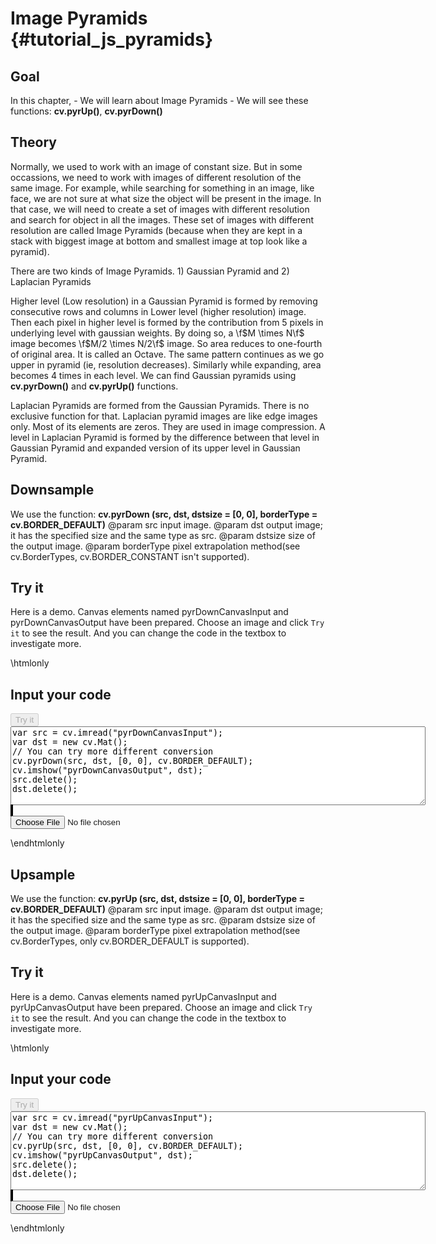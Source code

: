 Image Pyramids {#tutorial_js_pyramids}
==============

Goal
----

In this chapter,
    -   We will learn about Image Pyramids
    -   We will see these functions: **cv.pyrUp()**, **cv.pyrDown()**

Theory
------

Normally, we used to work with an image of constant size. But in some occassions, we need to work
with images of different resolution of the same image. For example, while searching for something in
an image, like face, we are not sure at what size the object will be present in the image. In that
case, we will need to create a set of images with different resolution and search for object in all
the images. These set of images with different resolution are called Image Pyramids (because when
they are kept in a stack with biggest image at bottom and smallest image at top look like a
pyramid).

There are two kinds of Image Pyramids. 1) Gaussian Pyramid and 2) Laplacian Pyramids

Higher level (Low resolution) in a Gaussian Pyramid is formed by removing consecutive rows and
columns in Lower level (higher resolution) image. Then each pixel in higher level is formed by the
contribution from 5 pixels in underlying level with gaussian weights. By doing so, a \f$M \times N\f$
image becomes \f$M/2 \times N/2\f$ image. So area reduces to one-fourth of original area. It is called
an Octave. The same pattern continues as we go upper in pyramid (ie, resolution decreases).
Similarly while expanding, area becomes 4 times in each level. We can find Gaussian pyramids using
**cv.pyrDown()** and **cv.pyrUp()** functions.

Laplacian Pyramids are formed from the Gaussian Pyramids. There is no exclusive function for that.
Laplacian pyramid images are like edge images only. Most of its elements are zeros. They are used in
image compression. A level in Laplacian Pyramid is formed by the difference between that level in
Gaussian Pyramid and expanded version of its upper level in Gaussian Pyramid. 

Downsample
------

We use the function: **cv.pyrDown (src, dst, dstsize = [0, 0], borderType  = cv.BORDER_DEFAULT)** 
@param src         input image.
@param dst         output image; it has the specified size and the same type as src.
@param dstsize     size of the output image.
@param borderType  pixel extrapolation method(see cv.BorderTypes, cv.BORDER_CONSTANT isn't supported).

Try it
------

Here is a demo. Canvas elements named pyrDownCanvasInput and pyrDownCanvasOutput have been prepared. Choose an image and
click `Try it` to see the result. And you can change the code in the textbox to investigate more.

\htmlonly
<!DOCTYPE html>
<head>
<style>
canvas {
    border: 1px solid black;
}
</style>
</head>
<body>
<div id="pyrDownCodeArea">
<h2>Input your code</h2>
<button id="pyrDownTryIt" disabled="true" onclick="pyrDownExecuteCode()">Try it</button><br>
<textarea rows="8" cols="80" id="pyrDownTestCode" spellcheck="false">
var src = cv.imread("pyrDownCanvasInput");
var dst = new cv.Mat();
// You can try more different conversion
cv.pyrDown(src, dst, [0, 0], cv.BORDER_DEFAULT);
cv.imshow("pyrDownCanvasOutput", dst);
src.delete(); 
dst.delete();
</textarea>
</div>
<div id="pyrDownShowcase">
    <div>
        <canvas id="pyrDownCanvasInput"></canvas>
        <canvas id="pyrDownCanvasOutput"></canvas>
    </div>
    <input type="file" id="pyrDownInput" name="file" />
</div>
<script src="utils.js"></script>
<script async src="opencv.js" id="opencvjs"></script>
<script>
function pyrDownExecuteCode() {
    var pyrDownText = document.getElementById("pyrDownTestCode").value;
    eval(pyrDownText);
}

loadImageToCanvas("lena.jpg", "pyrDownCanvasInput");
var pyrDownInputElement = document.getElementById("pyrDownInput");
pyrDownInputElement.addEventListener("change", pyrDownHandleFiles, false);
function pyrDownHandleFiles(e) {
    var pyrDownUrl = URL.createObjectURL(e.target.files[0]);
    loadImageToCanvas(pyrDownUrl, "pyrDownCanvasInput");
}
</script>
</body>
\endhtmlonly

Upsample
------

We use the function: **cv.pyrUp (src, dst, dstsize = [0, 0], borderType  = cv.BORDER_DEFAULT)** 
@param src         input image.
@param dst         output image; it has the specified size and the same type as src.
@param dstsize     size of the output image.
@param borderType  pixel extrapolation method(see cv.BorderTypes, only cv.BORDER_DEFAULT is supported).

Try it
------

Here is a demo. Canvas elements named pyrUpCanvasInput and pyrUpCanvasOutput have been prepared. Choose an image and
click `Try it` to see the result. And you can change the code in the textbox to investigate more.

\htmlonly
<!DOCTYPE html>
<head>
<style>
canvas {
    border: 1px solid black;
}
</style>
</head>
<body>
<div id="pyrUpCodeArea">
<h2>Input your code</h2>
<button id="pyrUpTryIt" disabled="true" onclick="pyrUpExecuteCode()">Try it</button><br>
<textarea rows="8" cols="80" id="pyrUpTestCode" spellcheck="false">
var src = cv.imread("pyrUpCanvasInput");
var dst = new cv.Mat();
// You can try more different conversion
cv.pyrUp(src, dst, [0, 0], cv.BORDER_DEFAULT);
cv.imshow("pyrUpCanvasOutput", dst);
src.delete(); 
dst.delete();
</textarea>
</div>
<div id="pyrUpShowcase">
    <div>
        <canvas id="pyrUpCanvasInput"></canvas>
        <canvas id="pyrUpCanvasOutput"></canvas>
    </div>
    <input type="file" id="pyrUpInput" name="file" />
</div>
<script>
function pyrUpExecuteCode() {
    var pyrUpText = document.getElementById("pyrUpTestCode").value;
    eval(pyrUpText);
}

loadImageToCanvas("lena.jpg", "pyrUpCanvasInput");
var pyrUpInputElement = document.getElementById("pyrUpInput");
pyrUpInputElement.addEventListener("change", pyrUpHandleFiles, false);
function pyrUpHandleFiles(e) {
    var pyrUpUrl = URL.createObjectURL(e.target.files[0]);
    loadImageToCanvas(pyrUpUrl, "pyrUpCanvasInput");
}
function onReady() {
    document.getElementById("pyrDownTryIt").disabled = false;
    document.getElementById("pyrUpTryIt").disabled = false;
}
if (typeof cv !== 'undefined') {
    onReady();
} else {
    document.getElementById("opencvjs").onload = onReady;
}
</script>
</body>
\endhtmlonly
